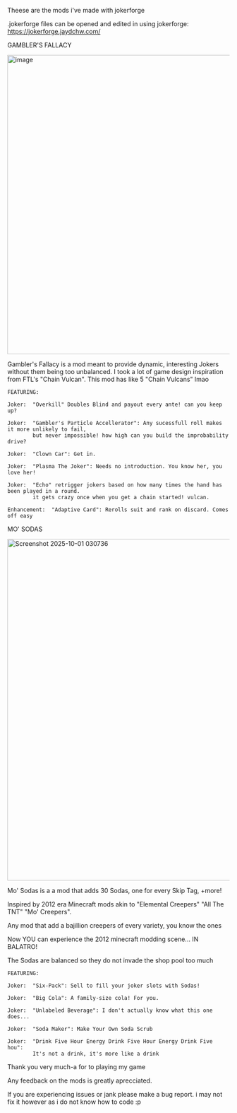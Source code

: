 Theese are the mods i've made with jokerforge

.jokerforge files can be opened and edited in using jokerforge: https://jokerforge.jaydchw.com/




GAMBLER'S FALLACY

<img width="861" height="677" alt="image" src="https://github.com/user-attachments/assets/4370870d-32ae-4dbd-bd2d-702ce8b5660e" />

Gambler's Fallacy is a mod meant to provide dynamic, interesting Jokers without them being too unbalanced. I took a lot of game design inspiration from FTL's "Chain Vulcan". This mod has like 5 "Chain Vulcans" lmao



    FEATURING:

    Joker:  "Overkill" Doubles Blind and payout every ante! can you keep up?

    Joker:  "Gambler's Particle Accellerator": Any sucessfull roll makes it more unlikely to fail,
            but never impossible! how high can you build the improbability drive?

    Joker:  "Clown Car": Get in.

    Joker:  "Plasma The Joker": Needs no introduction. You know her, you love her!

    Joker:  "Echo" retrigger jokers based on how many times the hand has been played in a round.
            it gets crazy once when you get a chain started! vulcan.

    Enhancement:  "Adaptive Card": Rerolls suit and rank on discard. Comes off easy



MO' SODAS

<img width="870" height="773" alt="Screenshot 2025-10-01 030736" src="https://github.com/user-attachments/assets/14c85d5d-ca1e-429a-9b85-f68551f296f7" />

Mo' Sodas is a a mod that adds 30 Sodas, one for every Skip Tag, +more!

Inspired by 2012 era Minecraft mods akin to "Elemental Creepers" "All The TNT" "Mo' Creepers".

Any mod that add a bajillion creepers of every variety, you know the ones

Now YOU can experience the 2012 minecraft modding scene... IN BALATRO!

The Sodas are balanced so they do not invade the shop pool too much



    FEATURING:

    Joker:  "Six-Pack": Sell to fill your joker slots with Sodas!

    Joker:  "Big Cola": A family-size cola! For you.

    Joker:  "Unlabeled Beverage": I don't actually know what this one does...

    Joker:  "Soda Maker": Make Your Own Soda Scrub

    Joker:  "Drink Five Hour Energy Drink Five Hour Energy Drink Five hou":
            It's not a drink, it's more like a drink

Thank you very much-a for to playing my game

Any feedback on the mods is greatly aprecciated.

If you are experiencing issues or jank please make a bug report. i may not fix it however as i do not know how to code :p 
